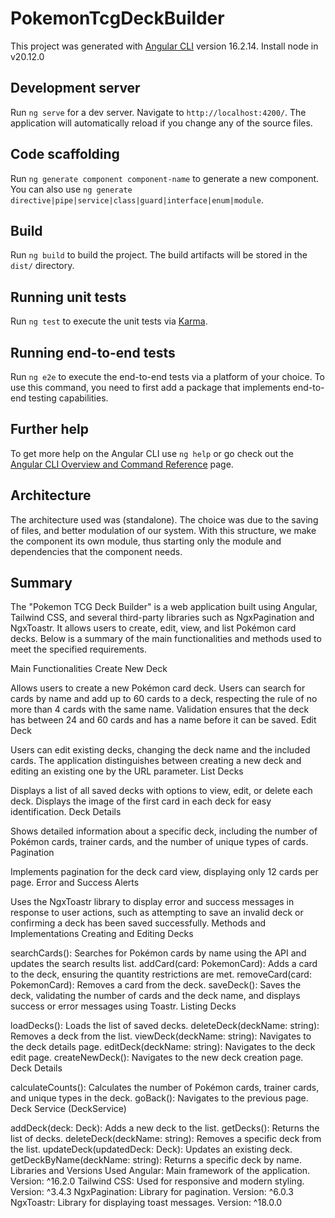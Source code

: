 # PokemonTcgDeckBuilder

This project was generated with [Angular CLI](https://github.com/angular/angular-cli) version 16.2.14.
Install node in v20.12.0

## Development server

Run `ng serve` for a dev server. Navigate to `http://localhost:4200/`. The application will automatically reload if you change any of the source files.

## Code scaffolding

Run `ng generate component component-name` to generate a new component. You can also use `ng generate directive|pipe|service|class|guard|interface|enum|module`.

## Build

Run `ng build` to build the project. The build artifacts will be stored in the `dist/` directory.

## Running unit tests

Run `ng test` to execute the unit tests via [Karma](https://karma-runner.github.io).

## Running end-to-end tests

Run `ng e2e` to execute the end-to-end tests via a platform of your choice. To use this command, you need to first add a package that implements end-to-end testing capabilities.

## Further help

To get more help on the Angular CLI use `ng help` or go check out the [Angular CLI Overview and Command Reference](https://angular.io/cli) page.

## Architecture 

The architecture used was (standalone). The choice was due to the saving of files, and better modulation of our system. With this structure, we make the component its own module, thus starting only the module and dependencies that the component needs.

## Summary

The "Pokemon TCG Deck Builder" is a web application built using Angular, Tailwind CSS, and several third-party libraries such as NgxPagination and NgxToastr. It allows users to create, edit, view, and list Pokémon card decks. Below is a summary of the main functionalities and methods used to meet the specified requirements.

Main Functionalities
Create New Deck

Allows users to create a new Pokémon card deck.
Users can search for cards by name and add up to 60 cards to a deck, respecting the rule of no more than 4 cards with the same name.
Validation ensures that the deck has between 24 and 60 cards and has a name before it can be saved.
Edit Deck

Users can edit existing decks, changing the deck name and the included cards.
The application distinguishes between creating a new deck and editing an existing one by the URL parameter.
List Decks

Displays a list of all saved decks with options to view, edit, or delete each deck.
Displays the image of the first card in each deck for easy identification.
Deck Details

Shows detailed information about a specific deck, including the number of Pokémon cards, trainer cards, and the number of unique types of cards.
Pagination

Implements pagination for the deck card view, displaying only 12 cards per page.
Error and Success Alerts

Uses the NgxToastr library to display error and success messages in response to user actions, such as attempting to save an invalid deck or confirming a deck has been saved successfully.
Methods and Implementations
Creating and Editing Decks

searchCards(): Searches for Pokémon cards by name using the API and updates the search results list.
addCard(card: PokemonCard): Adds a card to the deck, ensuring the quantity restrictions are met.
removeCard(card: PokemonCard): Removes a card from the deck.
saveDeck(): Saves the deck, validating the number of cards and the deck name, and displays success or error messages using Toastr.
Listing Decks

loadDecks(): Loads the list of saved decks.
deleteDeck(deckName: string): Removes a deck from the list.
viewDeck(deckName: string): Navigates to the deck details page.
editDeck(deckName: string): Navigates to the deck edit page.
createNewDeck(): Navigates to the new deck creation page.
Deck Details

calculateCounts(): Calculates the number of Pokémon cards, trainer cards, and unique types in the deck.
goBack(): Navigates to the previous page.
Deck Service (DeckService)

addDeck(deck: Deck): Adds a new deck to the list.
getDecks(): Returns the list of decks.
deleteDeck(deckName: string): Removes a specific deck from the list.
updateDeck(updatedDeck: Deck): Updates an existing deck.
getDeckByName(deckName: string): Returns a specific deck by name.
Libraries and Versions Used
Angular: Main framework of the application.
Version: ^16.2.0
Tailwind CSS: Used for responsive and modern styling.
Version: ^3.4.3
NgxPagination: Library for pagination.
Version: ^6.0.3
NgxToastr: Library for displaying toast messages.
Version: ^18.0.0
